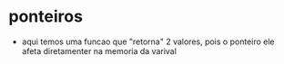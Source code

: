 # ponteiros

- aqui temos uma funcao que "retorna" 2 valores, pois o ponteiro ele afeta diretamenter na memoria da varival